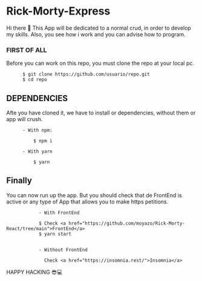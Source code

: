 # Rick-Morty-Express

Hi there 👋
This App will be dedicated to a normal crud, in order to develop my skills.
Also, you see how i work and you can advise how to program.

### FIRST OF ALL

Before you can work on this repo, you must clone the repo at your local pc.

          $ git clone https://github.com/usuario/repo.git
          $ cd repo


## DEPENDENCIES

Afte you have cloned it, we have to install or dependencies, without them or app will crush.

          - With npm:

              $ npm i

          - With yarn

              $ yarn


## Finally

You can now run up the app. But you should check that de FrontEnd is active or any type of App that allows you to make https petitions.

                - With FrontEnd

                $ Check <a href="https://github.com/moyazo/Rick-Morty-React/tree/main">FrontEnd</a>
                $ yarn start


                - Without FrontEnd

                  Check <a href="https://insomnia.rest/">Insomnia</a>


HAPPY HACKING 😎💻
